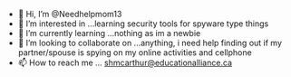 - 👋 Hi, I’m @Needhelpmom13
- 👀 I’m interested in ...learning security tools for spyware type things
- 🌱 I’m currently learning ...nothing as im a newbie
- 💞️ I’m looking to collaborate on ...anything, i need help finding out if my partner/spouse is spying on my online activities and cellphone
- 📫 How to reach me ... shmcarthur@educationalliance.ca

<!---
Needhelpmom13/Needhelpmom13 is a ✨ special ✨ repository because its `README.md` (this file) appears on your GitHub profile.
You can click the Preview link to take a look at your changes.
--->
